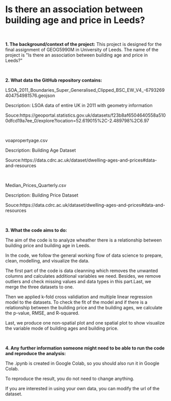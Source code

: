 # **Is there an association between building age and price in Leeds?**

<br>

**1. The background/context of the project:**
This project is designed for the final assignment of GEOG5990M in University of Leeds. 
The name of the project is "Is there an association between building age and price in Leeds?"

<br>

**2. What data the GitHub repository contains:**
<p>LSOA_2011_Boundaries_Super_Generalised_Clipped_BSC_EW_V4_-6793269404754981576.geojson</p>
<p></p>Description: LSOA data of entire UK in 2011 with geometry information</p>
<p>Souce:https://geoportal.statistics.gov.uk/datasets/f23b8af6504640558a5100dfcd19a7ee_0/explore?location=52.619015%2C-2.489798%2C6.97</p>
<br>
<p>voapropertyage.csv</p>
<p>Description: Building Age Dataset</p>
<p>Source:https://data.cdrc.ac.uk/dataset/dwelling-ages-and-prices#data-and-resources</p>
<br>
<p>Median_Prices_Quarterly.csv</p>
<p></p>Description: Building Price Dataset</p>
<p>Souce:https://data.cdrc.ac.uk/dataset/dwelling-ages-and-prices#data-and-resources</p>

<br>

**3. What the code aims to do:**
<p>The aim of the code is to analyze wheather there is a relationship between building price and building age in Leeds.</p>
<p>In the code, we follow the general working flow of data science to prepare, clean, modelling, and visualize the data.</p>
<p>The first part of the code is data cleanning which removes the unwanted columns and calculates additional variables we need. 
  Besides, we remove outliers and check missing values and data types in this part.Last, we merge the three datasets to one.
</p>
<p>Then we applied k-fold cross validiation and multiple linear regression model to the datasets. 
  To check the fit of the model and if there is a relationship between the building price and the building ages, we calculate the 
  p-value, RMSE, and R-squared.
</p>
<p>Last, we produce one non-spatial plot and one spatial plot to show visualize the variable mode of building ages and building price.</p>
<br>

**4. Any further information someone might need to be able to run the code and reproduce the analysis:**
<p>The .ipynb is created in Google Colab, so you should also run it in Google Colab.</p>
<p>To reproduce the result, you do not need to change anything.</p>
<p></p>If you are interested in using your own data, you can modify the url of the dataset.</p>
